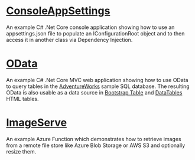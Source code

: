 # [ConsoleAppSettings](https://github.com/mattosaurus/BitscryExamples/tree/master/ConsoleAppSettings)
An example C# .Net Core console application showing how to use an appsettings.json file to populate an IConfigurationRoot object and to then access it in another class via Dependency Injection.

# [OData](https://github.com/mattosaurus/BitscryExamples/tree/master/OData)
An example C# .Net Core MVC web application showing how to use OData to query tables in the [AdventureWorks](https://docs.microsoft.com/en-us/sql/samples/adventureworks-install-configure?view=sql-server-ver15) sample SQL database. The resulting OData is also usable as a data source in [Bootstrap Table](https://bootstrap-table.com/) and [DataTables](https://datatables.net/) HTML tables. 

# [ImageServe](https://github.com/mattosaurus/BitscryExamples/tree/master/ImageServe)
An example Azure Function which demonstrates how to retrieve images from a remote file store like Azure Blob Storage or AWS S3 and optionally resize them.
